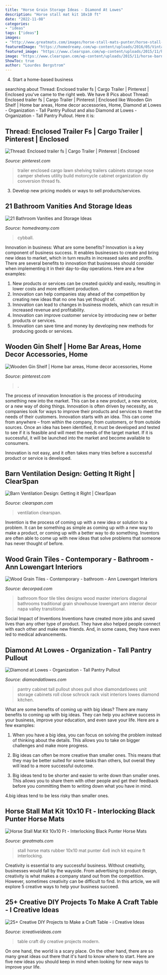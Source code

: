 ```yaml
---
title: "Horse Grain Storage Ideas - Diamond At Lowes"
description: "Horse stall mat kit 10x10 ft"
date: "2022-11-08"
categories:
- "ideas"
tags: ["ideas"]
images:
- "http://www.greatmats.com/images/horse-stall-mats-punter/horse-stall-install.jpg"
featuredImage: "https://homedreamy.com/wp-content/uploads/2016/05/Vintage-Powder-Room-Vanity-Duet-Design-Group.jpg"
featured_image: "https://www.clearspan.com/wp-content/uploads/2015/11/horse-barns-stables1.jpg"
image: "https://www.clearspan.com/wp-content/uploads/2015/11/horse-barns-stables1.jpg"
ShowToc: true
author: "Lourdes Bergstrom"
---
```



4. Start a home-based business

	

		
searching about Thread: Enclosed trailer fs | Cargo Trailer | Pinterest | Enclosed you've came to the right web. We have 8 Pics about Thread: Enclosed trailer fs | Cargo Trailer | Pinterest | Enclosed like Wooden Gin Shelf | Home bar areas, Home decor accessories, Home, Diamond at Lowes - Organization - Tall Pantry Pullout and also Diamond at Lowes - Organization - Tall Pantry Pullout. Here it is:
		
    
## Thread: Enclosed Trailer Fs | Cargo Trailer | Pinterest | Enclosed

<img loading=lazy src="https://i.pinimg.com/736x/a3/3e/20/a33e200cae6ce6c6a544ec87cba0f775--lawn-trailer-camper-trailer.jpg" onerror="this.onerror=null;this.src='https://tse3.mm.bing.net/th?id=OIP.TlYqKpFfL67IAoOEMwt2uQHaFh&amp;pid=15.1';" alt="Thread: Enclosed trailer fs | Cargo Trailer | Pinterest | Enclosed">

_Source: pinterest.com_

>trailer enclosed cargo lawn shelving trailers cabinets storage nose camper shelves utility build motorcycle cabinet organization diy conversion thread fs. 

	

3. Develop new pricing models or ways to sell products/services.

    
## 21 Bathroom Vanities And Storage Ideas

<img loading=lazy src="https://homedreamy.com/wp-content/uploads/2016/05/Vintage-Powder-Room-Vanity-Duet-Design-Group.jpg" onerror="this.onerror=null;this.src='https://tse4.mm.bing.net/th?id=OIP.TAnv6_Yid2MthmiQD28MrwHaJ4&amp;pid=15.1';" alt="21 Bathroom Vanities and Storage Ideas">

_Source: homedreamy.com_

>cybball. 

	

Innovation in business: What are some benefits?
Innovation is a key component of business success. It enables businesses to create and bring new ideas to market, which in turn results in increased sales and profits. There are several benefits to innovation that businesses should consider when implementing it in their day-to-day operations. Here are a few examples: 
1) New products or services can be created quickly and easily, resulting in lower costs and more efficient production. 
2) Innovation can help companies stay ahead of the competition by creating new ideas that no one has yet thought of. 
3) Innovation can lead to changes in business models, which can result in increased revenue and profitability. 
4) Innovation can improve customer service by introducing new or better products or services. 
5) Innovation can save time and money by developing new methods for producing goods or services.

    
## Wooden Gin Shelf | Home Bar Areas, Home Decor Accessories, Home

<img loading=lazy src="https://i.pinimg.com/736x/7e/99/78/7e99789a5871b9d1f48bdf757571bdf0.jpg" onerror="this.onerror=null;this.src='https://tse3.mm.bing.net/th?id=OIP.yG2uryevZdbK2gqxmmM1bwHaJ3&amp;pid=15.1';" alt="Wooden Gin Shelf | Home bar areas, Home decor accessories, Home">

_Source: pinterest.com_

>. 

	

The process of innovation
Innovation is the process of introducing something new into the market. This can be a new product, a new service, or a new way of doing things. Innovation is often driven by necessity, as companies look for ways to improve their products and services to meet the needs of their customers.
Innovation starts with an idea. This can come from anywhere – from within the company, from customers, or from outside sources. Once an idea has been identified, it must be developed and tested to see if it is feasible and will meet the needs of the target market. If it is successful, it will be launched into the market and become available to consumers.

Innovation is not easy, and it often takes many tries before a successful product or service is developed.

    
## Barn Ventilation Design: Getting It Right | ClearSpan

<img loading=lazy src="https://www.clearspan.com/wp-content/uploads/2015/11/horse-barns-stables1.jpg" onerror="this.onerror=null;this.src='https://tse2.mm.bing.net/th?id=OIP.ZFGBjdPFf7kYC3chLz5_YQHaDF&amp;pid=15.1';" alt="Barn Ventilation Design: Getting it Right | ClearSpan">

_Source: clearspan.com_

>ventilation clearspan. 

	

Invention is the process of coming up with a new idea or solution to a problem. It can be something as simple as coming up with a new way to make a product, or coming up with a better way to do something. Inventors are often able to come up with new ideas that solve problems that someone has never thought of before.

    
## Wood Grain Tiles - Contemporary - Bathroom - Ann Lowengart Interiors

<img loading=lazy src="https://cdn.decorpad.com/photos/2014/02/27/8b59a7afd3ff.jpg" onerror="this.onerror=null;this.src='https://tse3.mm.bing.net/th?id=OIP.wswRhMJmfJjYvCc7RnCuxQHaJX&amp;pid=15.1';" alt="Wood Grain Tiles - Contemporary - bathroom - Ann Lowengart Interiors">

_Source: decorpad.com_

>bathroom floor tile tiles designs wood master interiors diagonal bathrooms traditional grain showhouse lowengart ann interior decor napa valley transitional. 

	

Social Impact of Inventions
Inventions have created more jobs and saved lives than any other type of product. They have also helped people connect with each other and make new friends. And, in some cases, they have even led to medical advancements.

    
## Diamond At Lowes - Organization - Tall Pantry Pullout

<img loading=lazy src="https://www.diamondatlowes.com/-/media/diamondatlowes/products/cabinet_interiors/4pantrypoutcwks.jpg" onerror="this.onerror=null;this.src='https://tse3.mm.bing.net/th?id=OIP.mNbZDPfhiLfBFJ2AbOouXgHaLH&amp;pid=15.1';" alt="Diamond at Lowes - Organization - Tall Pantry Pullout">

_Source: diamondatlowes.com_

>pantry cabinet tall pullout shoes pull shoe diamondatlowes unit storage cabinets roll close schrock rack visit interiors lowes diamond kitchen. 

	

What are some benefits of coming up with big ideas?
There are many benefits to coming up with big ideas. They can help you achieve success in your business, improve your education, and even save your life. Here are a few examples:
1. When you have a big idea, you can focus on solving the problem instead of thinking about the details. This allows you to take on bigger challenges and make more progress.

2. Big ideas can often be more creative than smaller ones. This means that they may be better suited for some tasks than others, but overall they will lead to a more successful outcome.

3. Big ideas tend to be shorter and easier to write down than smaller ones. This allows you to share them with other people and get their feedback before you committing them to writing down what you have in mind.

4.big ideas tend to be less risky than smaller ones.

    
## Horse Stall Mat Kit 10x10 Ft - Interlocking Black Punter Horse Mats

<img loading=lazy src="http://www.greatmats.com/images/horse-stall-mats-punter/horse-stall-install.jpg" onerror="this.onerror=null;this.src='https://tse2.mm.bing.net/th?id=OIP.Ui4VQ1qC17ulwDdm-pKXSAHaHa&amp;pid=15.1';" alt="Horse Stall Mat Kit 10x10 Ft - Interlocking Black Punter Horse Mats">

_Source: greatmats.com_

>stall horse mats rubber 10x10 mat punter 4x6 inch kit equine ft interlocking. 

	

Creativity is essential to any successful business. Without creativity, businesses would fall by the wayside. From advertising to product design, creativity is what makes a company stand out from the competition. However, sometimes creativity can be difficult to find. In this article, we will explore 5 creative ways to help your business succeed.

    
## 25+ Creative DIY Projects To Make A Craft Table - I Creative Ideas

<img loading=lazy src="http://www.icreativeideas.com/wp-content/uploads/2016/09/crafttable1.jpg" onerror="this.onerror=null;this.src='https://tse2.mm.bing.net/th?id=OIP.YYJcJA8kUS1vcKDHQzTwIwHaDx&amp;pid=15.1';" alt="25+ Creative DIY Projects to Make a Craft Table - i Creative Ideas">

_Source: icreativeideas.com_

>table craft diy creative projects modern. 

	

On one hand, the world is a scary place. On the other hand, there are so many great ideas out there that it's hard to know where to start. Here are five new ideas you should keep in mind when looking for new ways to improve your life.

